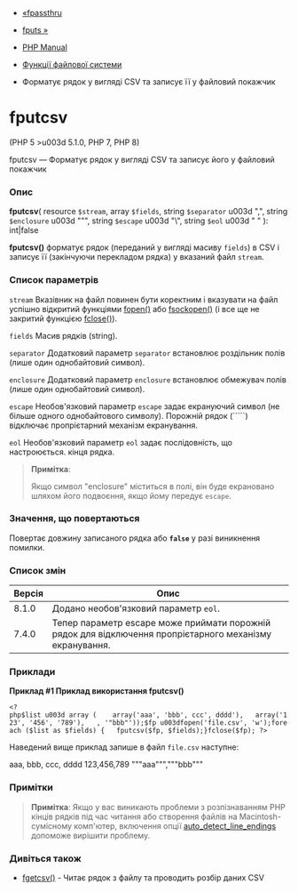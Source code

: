 - [«fpassthru](function.fpassthru.md)
- [fputs »](function.fputs.md)

- [PHP Manual](index.md)
- [Функції файлової системи](ref.filesystem.md)
- Форматує рядок у вигляді CSV та записує її у файловий покажчик

# fputcsv

(PHP 5 \>u003d 5.1.0, PHP 7, PHP 8)

fputcsv — Форматує рядок у вигляді CSV та записує його у файловий
покажчик

### Опис

**fputcsv**(
resource `$stream`,
array `$fields`,
string `$separator` u003d ",",
string `$enclosure` u003d "\"",
string `$escape` u003d "\\",
string `$eol` u003d "
"
): int\|false

**fputcsv()** форматує рядок (переданий у вигляді масиву `fields`) в
CSV і записує її (закінчуючи перекладом рядка) у вказаний файл
`stream`.

### Список параметрів

`stream`
Вказівник на файл повинен бути коректним і вказувати на файл успішно
відкритий функціями [fopen()](function.fopen.md) або
[fsockopen()](function.fsockopen.md) (і все ще не закритий функцією
[fclose()](function.fclose.md)).

`fields`
Масив рядків (string).

`separator`
Додатковий параметр `separator` встановлює роздільник полів
(лише один однобайтовий символ).

`enclosure`
Додатковий параметр `enclosure` встановлює обмежувач полів
(лише один однобайтовий символ).

`escape`
Необов'язковий параметр `escape` задає екрануючий символ (не більше
одного однобайтового символу). Порожній рядок (`````) відключає
пропрієтарний механізм екранування.

`eol`
Необов'язковий параметр `eol` задає послідовність, що настроюється.
кінця рядка.

> **Примітка**:
>
> Якщо символ "enclosure" міститься в полі, він буде екрановано шляхом
> його подвоєння, якщо йому передує `escape`.

### Значення, що повертаються

Повертає довжину записаного рядка або **`false`** у разі
виникнення помилки.

### Список змін

| Версія | Опис                                                                                                     |
| ------ | -------------------------------------------------------------------------------------------------------- |
| 8.1.0  | Додано необов'язковий параметр `eol`.                                                                    |
| 7.4.0  | Тепер параметр escape може приймати порожній рядок для відключення пропрієтарного механізму екранування. |

### Приклади

**Приклад #1 Приклад використання **fputcsv()****

` <?php$list u003d array (    array('aaa', 'bbb', ccc', dddd'),   array('123', '456', '789'),   , '"bbb"'));$fp u003dfopen('file.csv', 'w');foreach ($list as $fields) {   fputcsv($fp, $fields);}fclose($fp); ?> `

Наведений вище приклад запише в файл `file.csv` наступне:

aaa, bbb, ccc, dddd
123,456,789
"""aaa""","""bbb"""

### Примітки

> **Примітка**: Якщо у вас виникають проблеми з розпізнаванням PHP
> кінців рядків під час читання або створення файлів на Macintosh-сумісному
> комп'ютер, включення опції
> [auto_detect_line_endings](filesystem.configuration.md#ini.auto-detect-line-endings)
> допоможе вирішити проблему.

### Дивіться також

- [fgetcsv()](function.fgetcsv.md) - Читає рядок з файлу та
проводить розбір даних CSV
